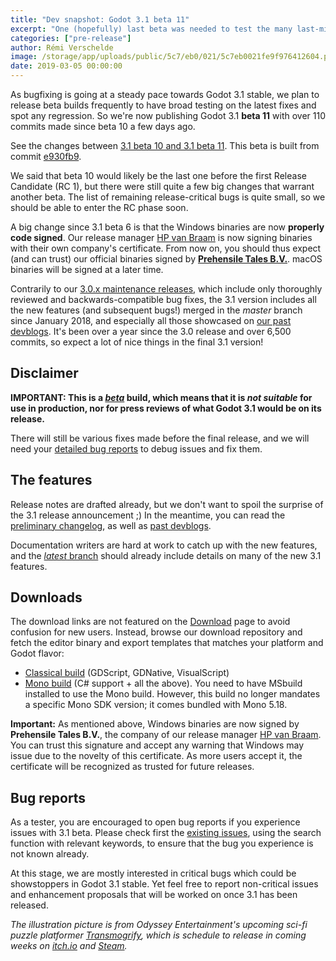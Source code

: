 ```yaml
---
title: "Dev snapshot: Godot 3.1 beta 11"
excerpt: "One (hopefully) last beta was needed to test the many last-minute bug fixes done over the last few day, which brought the 3.1 version very close to what we want the final version to be. But any heavy bugfix requires QA testing to ensure that it does not introduce regressions, so we're publishing a new 3.1 beta 11 build to have the community confirm if it's ready for the Release Candidate stage."
categories: ["pre-release"]
author: Rémi Verschelde
image: /storage/app/uploads/public/5c7/eb0/021/5c7eb0021fe9f976412604.png
date: 2019-03-05 00:00:00
---
```


As bugfixing is going at a steady pace towards Godot 3.1 stable, we plan to release beta builds frequently to have broad testing on the latest fixes and spot any regression. So we're now publishing Godot 3.1 **beta 11** with over 110 commits made since beta 10 a few days ago.

See the changes between [3.1 beta 10 and 3.1 beta 11](https://github.com/godotengine/godot/compare/e930fb9a6e4277ad3c4dc60a775785b294840512...80618700ca668a595fd214ca8db43a69ca2a8b67). This beta is built from commit [e930fb9](https://github.com/godotengine/godot/commit/80618700ca668a595fd214ca8db43a69ca2a8b67).

We said that beta 10 would likely be the last one before the first Release Candidate (RC 1), but there were still quite a few big changes that warrant another beta. The list of remaining release-critical bugs is quite small, so we should be able to enter the RC phase soon.

A big change since 3.1 beta 6 is that the Windows binaries are now **properly code signed**. Our release manager [HP van Braam](https://github.com/hpvb) is now signing binaries with their own company's certificate. From now on, you should thus expect (and can trust) our official binaries signed by **[Prehensile Tales B.V.](https://www.prehensile-tales.com/)**. macOS binaries will be signed at a later time.

Contrarily to our [3.0.x maintenance releases](/article/maintenance-release-godot-3-0-6), which include only thoroughly reviewed and backwards-compatible bug fixes, the 3.1 version includes all the new features (and subsequent bugs!) merged in the *master* branch since January 2018, and especially all those showcased on [our past devblogs](/devblog). It's been over a year since the 3.0 release and over 6,500 commits, so expect a lot of nice things in the final 3.1 version!

## Disclaimer

**IMPORTANT: This is a [*beta*](https://en.wikipedia.org/wiki/Software_release_life_cycle#Beta) build, which means that it is *not suitable* for use in production, nor for press reviews of what Godot 3.1 would be on its release.**

There will still be various fixes made before the final release, and we will need your [detailed bug reports](https://github.com/godotengine/godot/issues) to debug issues and fix them.

## The features

Release notes are drafted already, but we don't want to spoil the surprise of the 3.1 release announcement ;)
In the meantime, you can read the [preliminary changelog](https://github.com/godotengine/godot/blob/master/CHANGELOG.md#unreleased), as well as [past devblogs](/devblog).

Documentation writers are hard at work to catch up with the new features, and the [*latest* branch](http://docs.godotengine.org/en/latest/) should already include details on many of the new 3.1 features.

## Downloads

The download links are not featured on the [Download](/download) page to avoid confusion for new users. Instead, browse our download repository and fetch the editor binary and export templates that matches your platform and Godot flavor:

- [Classical build](https://github.com/godotengine/godot-builds/releases/3.1-beta11) (GDScript, GDNative, VisualScript)
- [Mono build](https://github.com/godotengine/godot-builds/releases/3.1-beta11) (C# support + all the above). You need to have MSbuild installed to use the Mono build. However, this build no longer mandates a specific Mono SDK version; it comes bundled with Mono 5.18.

**Important:** As mentioned above, Windows binaries are now signed by **Prehensile Tales B.V.**, the company of our release manager [HP van Braam](https://github.com/hpvb). You can trust this signature and accept any warning that Windows may issue due to the novelty of this certificate. As more users accept it, the certificate will be recognized as trusted for future releases.

## Bug reports

As a tester, you are encouraged to open bug reports if you experience issues with 3.1 beta. Please check first the [existing issues](https://github.com/godotengine/godot/issues), using the search function with relevant keywords, to ensure that the bug you experience is not known already.

At this stage, we are mostly interested in critical bugs which could be showstoppers in Godot 3.1 stable. Yet feel free to report non-critical issues and enhancement proposals that will be worked on once 3.1 has been released.

*The illustration picture is from Odyssey Entertainment's upcoming sci-fi puzzle platformer *[Transmogrify](http://www.playtransmogrify.com/)*, which is schedule to release in coming weeks on [itch.io](https://odysseyentertainment.itch.io/transmogrify) and [Steam](https://store.steampowered.com/app/740310/Transmogrify/?curator_clanid=41324400).*
